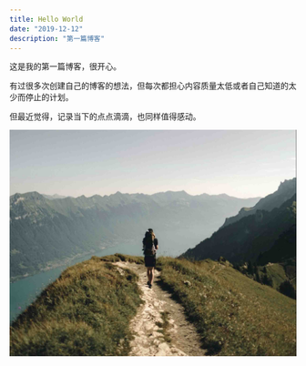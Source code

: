 ```yaml
---
title: Hello World
date: "2019-12-12"
description: "第一篇博客"
---
```


这是我的第一篇博客，很开心。

有过很多次创建自己的博客的想法，但每次都担心内容质量太低或者自己知道的太少而停止的计划。

但最近觉得，记录当下的点点滴滴，也同样值得感动。

![001](./001.jpg)
